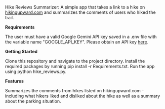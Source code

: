 Hike Reviews Summarizer: A simple app that takes a link to a hike on <a href='https://www.hikingupward.com'>hikingupward.com</a> and summarizes the comments of users who hiked the trail.

<b>Requirements</b>

The user must have a valid Google Gemini API key saved in a .env file with the variable name "GOOGLE_API_KEY". Please obtain an API key <a href='https://aistudio.google.com/app/apikey'>here</a>.

<b>Getting Started</b>

Clone this repository and navigate to the project directory. Install the required packages by running pip install -r Requirements.txt. Run the app using python hike_reviews.py.

<b>Features</b>

Summarizes the comments from hikes listed on hikingupward.com - including what hikers liked and disliked about the hike as well as a summary about the parking situation.
